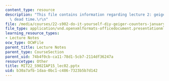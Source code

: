 ```yaml
---
content_type: resource
description: "This file contains information regarding lecture 2: geiger tube theory,\
  \ dead time.\r\n"
file: /media/courses/22-s902-do-it-yourself-diy-geiger-counters-january-iap-2015/b30a7afb1daa0bc1c4867323b5b7d142_MIT22_S902IAP15_lec02.pptx
file_type: application/vnd.openxmlformats-officedocument.presentationml.presentation
learning_resource_types:
- Lecture Notes
ocw_type: OCWFile
parent_title: Lecture Notes
parent_type: CourseSection
parent_uid: 74b4f0cb-ca11-78d1-5cb7-2114df36247a
resourcetype: Other
title: MIT22_S902IAP15_lec02.pptx
uid: b30a7afb-1daa-0bc1-c486-7323b5b7d142
---
```

